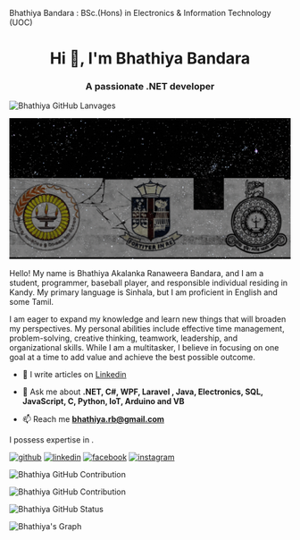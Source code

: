 Bhathiya Bandara : BSc.(Hons) in Electronics & Information Technology (UOC)

<h1 align="center">Hi 👋, I'm Bhathiya Bandara</h1>
<h3 align="center">A passionate .NET developer</h3>

<p align="left">
  <a>
    <img src="https://denvercoder1-github-readme-stats.vercel.app/api/top-langs/?username=bhathi97&langs_count=8&layout=compact&theme=react&border_color=7F3FBF&bg_color=0D1117&title_color=F85D7F&icon_color=F8D866" alt="Bhathiya GitHub Lanvages"/>
  </a>
</p>

![I am GitHub Readme Generator's creator](https://github.com/bhathi97/bhathi97/blob/main/Banner.gif)

Hello! My name is Bhathiya Akalanka Ranaweera Bandara, and I am a student, programmer, baseball player, and responsible individual residing in Kandy. My primary language is Sinhala, but I am proficient in English and some Tamil.

I am eager to expand my knowledge and learn new things that will broaden my perspectives. My personal abilities include effective time management, problem-solving, creative thinking, teamwork, leadership, and organizational skills. While I am a multitasker, I believe in focusing on one goal at a time to add value and achieve the best possible outcome.

- 📝 I write articles on [Linkedin](www.linkedin.com/in/bhathiya-bandara)

- 💬 Ask me about **.NET, C#, WPF, Laravel , Java, Electronics, SQL, JavaScript, C, Python, IoT, Arduino and VB**

- 📫 Reach me **bhathiya.rb@gmail.com**
  
I possess expertise in .

[<img src='https://cdn.jsdelivr.net/npm/simple-icons@3.0.1/icons/github.svg' alt='github' height='40'>](https://github.com/bhathi97)  [<img src='https://cdn.jsdelivr.net/npm/simple-icons@3.0.1/icons/linkedin.svg' alt='linkedin' height='40'>](https://www.linkedin.com/in/Bhathiya_Bandara/)  [<img src='https://cdn.jsdelivr.net/npm/simple-icons@3.0.1/icons/facebook.svg' alt='facebook' height='40'>](https://www.facebook.com/Bhathiya_R_Bandara)  [<img src='https://cdn.jsdelivr.net/npm/simple-icons@3.0.1/icons/instagram.svg' alt='instagram' height='40'>](https://www.instagram.com/bhathiya_r_bandara/)  

<p align="left">
  <a>
    <img src="https://github-profile-summary-cards.vercel.app/api/cards/profile-details?username=bhathi97&theme=radical" alt="Bhathiya GitHub Contribution"/>
  </a>
</p>

<p align="left">
  <a>
    <img src="https://denvercoder1-github-readme-stats.vercel.app/api?username=bhathi97&show_icons=true&count_private=true&theme=react&border_color=7F3FBF&bg_color=0D1117&title_color=F85D7F&icon_color=F8D866%22%20height=%22192px%22%20width=%2249.5%%22" alt="Bhathiya GitHub Contribution"/>
  </a>
</p>


<p align="left">
  <a>
    <img src="https://github-readme-streak-stats.herokuapp.com/?user=bhathi97&theme=radical&border=7F3FBF&background=0D1117" alt="Bhathiya GitHub Status"/>
  </a>
</p>



![Bhathiya's Graph](https://github-readme-activity-graph.vercel.app/graph?username=bhathi97&custom_title=Bhathiya%20Bandara%27s%20GitHub%20Activity%20Graph&bg_color=0D1117&color=7F3FBF&line=7F3FBF&point=7F3FBF&area_color=FFFFFF&title_color=FFFFFF&area=true)



















